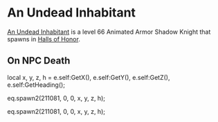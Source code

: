 # An Undead Inhabitant



[An Undead Inhabitant](/npc/211043) is a level 66 Animated Armor Shadow Knight that spawns in [Halls of Honor](/zone/211).



## On NPC Death

local x, y, z, h = e.self:GetX(), e.self:GetY(), e.self:GetZ(), e.self:GetHeading();

eq.spawn2(211081, 0, 0, x, y, z, h); 

eq.spawn2(211081, 0, 0, x, y, z, h); 